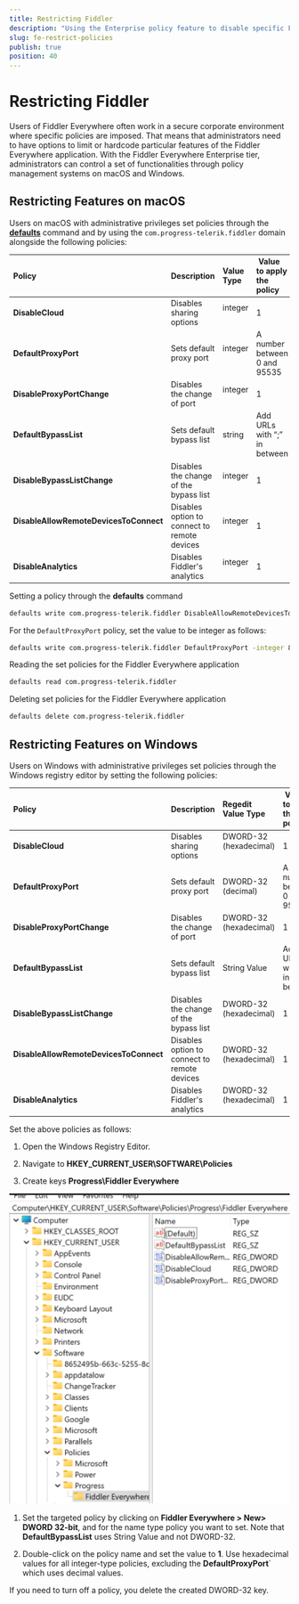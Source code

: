 ```yaml
---
title: Restricting Fiddler
description: "Using the Enterprise policy feature to disable specific Fiddler Everywhere features like remote connections, changing ports, cloud services, and others."
slug: fe-restrict-policies
publish: true
position: 40
---
```


# Restricting Fiddler

Users of Fiddler Everywhere often work in a secure corporate environment where specific policies are imposed. That means that administrators need to have options to limit or hardcode particular features of the Fiddler Everywhere application. With the Fiddler Everywhere Enterprise tier, administrators can control a set of functionalities through policy management systems on macOS and Windows.

## Restricting Features on macOS


Users on macOS with administrative privileges set policies through the [**defaults**](https://macos-defaults.com/) command and by using the `com.progress-telerik.fiddler` domain alongside the following policies:

| Policy          | Description | Value Type |  Value to apply the policy
|:-----------------|:----------------|:----------------|:-----------------
| **DisableCloud**   | Disables sharing options  | integer  | 1
| **DefaultProxyPort**   | Sets default proxy port  | integer  | A number between 0 and 95535
| **DisableProxyPortChange**   | Disables the change of port  | integer  | 1
| **DefaultBypassList**   | Sets default bypass list  | string  | Add URLs with “;” in between
| **DisableBypassListChange**   | Disables the change of the bypass list | integer  | 1
| **DisableAllowRemoteDevicesToConnect**   | Disables option to connect to remote devices | integer  | 1
| **DisableAnalytics**   | Disables Fiddler's analytics  | integer  | 1

Setting a policy through the **defaults** command
```sh
defaults write com.progress-telerik.fiddler DisableAllowRemoteDevicesToConnect 1
```

For the `DefaultProxyPort` policy, set the value to be integer as follows:
```sh
defaults write com.progress-telerik.fiddler DefaultProxyPort -integer 8899
```

Reading the set policies for the Fiddler Everywhere application
```sh
defaults read com.progress-telerik.fiddler
```

Deleting set policies for the Fiddler Everywhere application
```sh
defaults delete com.progress-telerik.fiddler
```

## Restricting Features on Windows

Users on Windows with administrative privileges set policies through the Windows registry editor by setting the following policies:

| Policy          | Description | Regedit Value Type |  Value to apply the policy
|:-----------------|:----------------|:----------------|:-----------------
| **DisableCloud**   | Disables sharing options  | DWORD-32 (hexadecimal)  | 1
| **DefaultProxyPort**   | Sets default proxy port  | DWORD-32 (decimal)  | A number between 0 and 95535
| **DisableProxyPortChange**   | Disables the change of port  | DWORD-32 (hexadecimal)  | 1
| **DefaultBypassList**   | Sets default bypass list  | String Value  | Add URLs with “;” in between
| **DisableBypassListChange**   | Disables the change of the bypass list | DWORD-32 (hexadecimal)  | 1
| **DisableAllowRemoteDevicesToConnect**   | Disables option to connect to remote devices | DWORD-32 (hexadecimal)  | 1
| **DisableAnalytics**   | Disables Fiddler's analytics  | DWORD-32 (hexadecimal)  | 1

Set the above policies as follows:

1. Open the Windows Registry Editor.

1. Navigate to **HKEY_CURRENT_USER\SOFTWARE\Policies**

1. Create keys **Progress\Fiddler Everywhere**

 ![regedit Fiddler keys](../images/security/restrict-fid-win.png)

1. Set the targeted policy by clicking on **Fiddler Everywhere > New> DWORD 32-bit**, and for the name type policy you want to set. Note that **DefaultBypassList** uses String Value and not DWORD-32.

1. Double-click on the policy name and set the value to **1**. Use hexadecimal values for all integer-type policies, excluding the **DefaultProxyPort**` which uses decimal values.

If you need to turn off a policy, you delete the created DWORD-32 key.